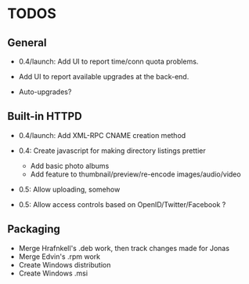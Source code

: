 # TODOS #

## General ##

   * 0.4/launch: Add UI to report time/conn quota problems.

   * Add UI to report available upgrades at the back-end.
   * Auto-upgrades?


## Built-in HTTPD ##

   * 0.4/launch: Add XML-RPC CNAME creation method

   * 0.4: Create javascript for making directory listings prettier
     * Add basic photo albums
     * Add feature to thumbnail/preview/re-encode images/audio/video

   * 0.5: Allow uploading, somehow
   * 0.5: Allow access controls based on OpenID/Twitter/Facebook ?


## Packaging ##

   * Merge Hrafnkell's .deb work, then track changes made for Jonas
   * Merge Edvin's .rpm work
   * Create Windows distribution
   * Create Windows .msi

